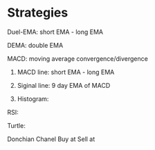 # Strategies



Duel-EMA: short EMA - long EMA 

DEMA: double EMA

MACD: moving average convergence/divergence 

1. MACD line: short EMA - long EMA 

2. Siginal line: 9 day EMA of MACD 

3. Histogram: 

RSI:

Turtle: 

Donchian Chanel Buy at Sell at



